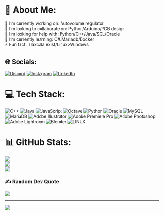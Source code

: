 # 💫 About Me:
🔭 I’m currently working on: Autovolume regulator<br>👯 I’m looking to collaborate on: Python/Arduino/PCB design<br>🤝 I’m looking for help with: Python/C++/Java/SQL/Oracle<br>🌱 I’m currently learning: C#/Mariadb/Docker<br>⚡ Fun fact: Tlaxcala exist/Linux>Windows


## 🌐 Socials:
[![Discord](https://img.shields.io/badge/Discord-%237289DA.svg?logo=discord&logoColor=white)](https://discord.gg/_elnigromante) [![Instagram](https://img.shields.io/badge/Instagram-%23E4405F.svg?logo=Instagram&logoColor=white)](https://instagram.com/@iansanchezfernandez) [![LinkedIn](https://img.shields.io/badge/LinkedIn-%230077B5.svg?logo=linkedin&logoColor=white)](https://linkedin.com/in/www.linkedin.com/in/ingnanoIan) 

# 💻 Tech Stack:
![C++](https://img.shields.io/badge/c++-%2300599C.svg?style=flat&logo=c%2B%2B&logoColor=white) ![Java](https://img.shields.io/badge/java-%23ED8B00.svg?style=flat&logo=java&logoColor=white) ![JavaScript](https://img.shields.io/badge/javascript-%23323330.svg?style=flat&logo=javascript&logoColor=%23F7DF1E) ![Octave](https://img.shields.io/badge/OCTAVE-darkblue?style=flat&logo=octave&logoColor=fcd683) ![Python](https://img.shields.io/badge/python-3670A0?style=flat&logo=python&logoColor=ffdd54) ![Oracle](https://img.shields.io/badge/Oracle-F80000?style=flat&logo=oracle&logoColor=white) ![MySQL](https://img.shields.io/badge/mysql-%2300f.svg?style=flat&logo=mysql&logoColor=white) ![MariaDB](https://img.shields.io/badge/MariaDB-003545?style=flat&logo=mariadb&logoColor=white) ![Adobe Illustrator](https://img.shields.io/badge/adobeillustrator-%23FF9A00.svg?style=flat&logo=adobeillustrator&logoColor=white) ![Adobe Premiere Pro](https://img.shields.io/badge/Adobe%20Premiere%20Pro-9999FF.svg?style=flat&logo=Adobe%20Premiere%20Pro&logoColor=white) ![Adobe Photoshop](https://img.shields.io/badge/adobephotoshop-%2331A8FF.svg?style=flat&logo=adobephotoshop&logoColor=white) ![Adobe Lightroom](https://img.shields.io/badge/Adobe%20Lightroom-31A8FF.svg?style=flat&logo=Adobe%20Lightroom&logoColor=white) ![Blender](https://img.shields.io/badge/blender-%23F5792A.svg?style=flat&logo=blender&logoColor=white) ![LINUX](https://img.shields.io/badge/Linux-FCC624?style=flat&logo=linux&logoColor=black)
# 📊 GitHub Stats:
![](https://github-readme-stats.vercel.app/api?username=ingnanoIan&theme=dark&hide_border=false&include_all_commits=false&count_private=false)<br/>
![](https://github-readme-streak-stats.herokuapp.com/?user=ingnanoIan&theme=dark&hide_border=false)<br/>
![](https://github-readme-stats.vercel.app/api/top-langs/?username=ingnanoIan&theme=dark&hide_border=false&include_all_commits=false&count_private=false&layout=compact)

### ✍️ Random Dev Quote
![](https://quotes-github-readme.vercel.app/api?type=horizontal&theme=radical)

---
[![](https://visitcount.itsvg.in/api?id=ingnanoIan&icon=0&color=3)](https://visitcount.itsvg.in)

<!-- Proudly created with GPRM ( https://gprm.itsvg.in ) -->
